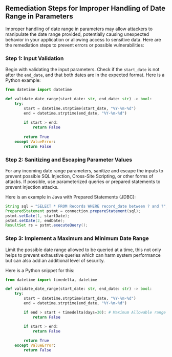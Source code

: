 

## Remediation Steps for Improper Handling of Date Range in Parameters

Improper handling of date range in parameters may allow attackers to manipulate the date range provided, potentially causing unexpected behavior in your application or allowing access to sensitive data. Here are the remediation steps to prevent errors or possible vulnerabilities:

### Step 1: Input Validation

Begin with validating the input parameters. Check if the `start_date` is not after the `end_date`, and that both dates are in the expected format. Here is a Python example:

```python
from datetime import datetime

def validate_date_range(start_date: str, end_date: str) -> bool:
    try:
        start = datetime.strptime(start_date, "%Y-%m-%d")
        end = datetime.strptime(end_date, "%Y-%m-%d")
        
        if start > end:
            return False
            
        return True
    except ValueError:
        return False
```

### Step 2: Sanitizing and Escaping Parameter Values

For any incoming date range parameters, sanitize and escape the inputs to prevent possible SQL Injection, Cross-Site Scripting, or other forms of attacks. If possible, use parameterized queries or prepared statements to prevent injection attacks. 

Here is an example in Java with Prepared Statements (JDBC):

```java
String sql = "SELECT * FROM Records WHERE record_date between ? and ?";
PreparedStatement pstmt = connection.prepareStatement(sql);
pstmt.setDate(1, startDate);
pstmt.setDate(2, endDate);
ResultSet rs = pstmt.executeQuery();
```

### Step 3: Implement a Maximum and Minimum Date Range

Limit the possible date range allowed to be queried at a time, this not only helps to prevent exhaustive queries which can harm system performance but can also add an additional level of security.

Here is a Python snippet for this:

```python
from datetime import timedelta, datetime

def validate_date_range(start_date: str, end_date: str) -> bool:
    try:
        start = datetime.strptime(start_date, "%Y-%m-%d")
        end = datetime.strptime(end_date, "%Y-%m-%d")

        if end > start + timedelta(days=30): # Maximum Allowable range (30 days here) 
            return False

        if start > end:
            return False
        
        return True
    except ValueError:
        return False
```
